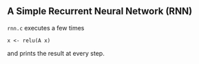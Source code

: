
## A Simple Recurrent Neural Network (RNN)

`rnn.c` executes a few times

```
x <- relu(A x)
```

 and prints the result at every step.
